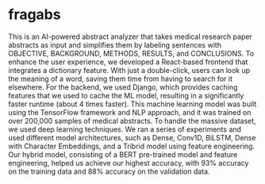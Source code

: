 # fragabs
This is an AI-powered abstract analyzer that takes medical research paper abstracts as input and simplifies them by labeling sentences with OBJECTIVE, BACKGROUND, METHODS, RESULTS, and CONCLUSIONS.
To enhance the user experience, we developed a React-based frontend that integrates a dictionary feature. 
With just a double-click, users can look up the meaning of a word, saving them time from having to search for it elsewhere.
For the backend, we used Django, which provides caching features that we used to cache the ML model, resulting in a significantly faster runtime (about 4 times faster).
This machine learning model was built using the TensorFlow framework and NLP approach, and it was trained on over 200,000 samples of medical abstracts. 
To handle the massive dataset, we used deep learning techniques. 
We ran a series of experiments and used different model architectures, such as Dense, Conv1D, BiLSTM, Dense with Character Embeddings, and a Tribrid model using feature engineering.
Our hybrid model, consisting of a BERT pre-trained model and feature engineering, helped us achieve our highest accuracy, with 93% accuracy on the training data and 88% accuracy on the validation data.
